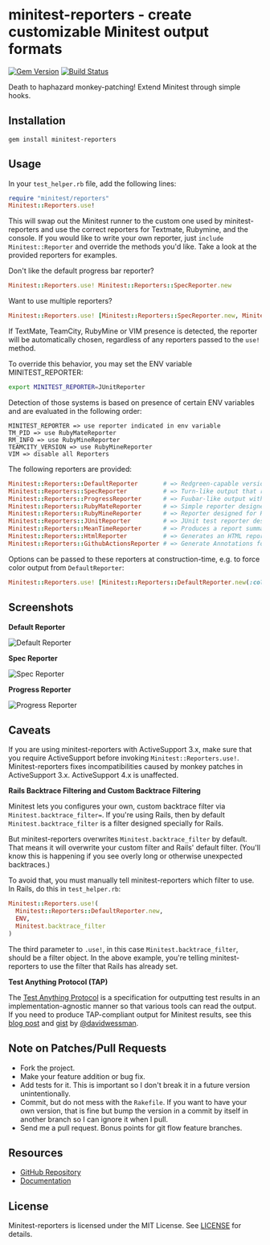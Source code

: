 [gem]: https://rubygems.org/gems/minitest-reporters

# minitest-reporters - create customizable Minitest output formats

[![Gem Version](https://badge.fury.io/rb/minitest-reporters.svg)][gem]
[![Build Status](https://github.com/minitest-reporters/minitest-reporters/actions/workflows/ci.yml/badge.svg?event=push&branch=master)](https://github.com/minitest-reporters/minitest-reporters/actions?query=event%3Apush+branch%3Amaster)

Death to haphazard monkey-patching! Extend Minitest through simple hooks.

## Installation ##

    gem install minitest-reporters

## Usage ##

In your `test_helper.rb` file, add the following lines:

```ruby
require "minitest/reporters"
Minitest::Reporters.use!
```

This will swap out the Minitest runner to the custom one used by minitest-reporters and use the correct reporters for Textmate, Rubymine, and the console. If you would like to write your own reporter, just `include Minitest::Reporter` and override the methods you'd like. Take a look at the provided reporters for examples.

Don't like the default progress bar reporter?

```ruby
Minitest::Reporters.use! Minitest::Reporters::SpecReporter.new
```

Want to use multiple reporters?

```ruby
Minitest::Reporters.use! [Minitest::Reporters::SpecReporter.new, Minitest::Reporters::JUnitReporter.new]
```

If TextMate, TeamCity, RubyMine or VIM presence is detected, the reporter will be automatically chosen,
regardless of any reporters passed to the `use!` method.

To override this behavior, you may set the ENV variable MINITEST_REPORTER:

```sh
export MINITEST_REPORTER=JUnitReporter
```

Detection of those systems is based on presence of certain ENV variables and are evaluated in the following order:

```
MINITEST_REPORTER => use reporter indicated in env variable
TM_PID => use RubyMateReporter
RM_INFO => use RubyMineReporter
TEAMCITY_VERSION => use RubyMineReporter
VIM => disable all Reporters
```

The following reporters are provided:

```ruby
Minitest::Reporters::DefaultReporter       # => Redgreen-capable version of standard Minitest reporter
Minitest::Reporters::SpecReporter          # => Turn-like output that reads like a spec
Minitest::Reporters::ProgressReporter      # => Fuubar-like output with a progress bar
Minitest::Reporters::RubyMateReporter      # => Simple reporter designed for RubyMate
Minitest::Reporters::RubyMineReporter      # => Reporter designed for RubyMine IDE and TeamCity CI server
Minitest::Reporters::JUnitReporter         # => JUnit test reporter designed for JetBrains TeamCity
Minitest::Reporters::MeanTimeReporter      # => Produces a report summary showing the slowest running tests
Minitest::Reporters::HtmlReporter          # => Generates an HTML report of the test results
Minitest::Reporters::GithubActionsReporter # => Generate Annotations for use with Github Actions
```

Options can be passed to these reporters at construction-time, e.g. to force
color output from `DefaultReporter`:

```ruby
Minitest::Reporters.use! [Minitest::Reporters::DefaultReporter.new(:color => true)]
```

## Screenshots ##

**Default Reporter**

![Default Reporter](https://raw.githubusercontent.com/minitest-reporters/minitest-reporters/master/assets/default-reporter.png)

**Spec Reporter**

![Spec Reporter](https://raw.githubusercontent.com/minitest-reporters/minitest-reporters/master/assets/spec-reporter.png)

**Progress Reporter**

![Progress Reporter](https://raw.githubusercontent.com/minitest-reporters/minitest-reporters/master/assets/progress-reporter.png)

## Caveats ##

If you are using minitest-reporters with ActiveSupport 3.x, make sure that you require ActiveSupport before invoking `Minitest::Reporters.use!`. Minitest-reporters fixes incompatibilities caused by monkey patches in ActiveSupport 3.x. ActiveSupport 4.x is unaffected.

**Rails Backtrace Filtering and Custom Backtrace Filtering**

Minitest lets you configures your own, custom backtrace filter via
`Minitest.backtrace_filter=`. If you're using Rails, then by default
`Minitest.backtrace_filter` is a filter designed specially for Rails.

But minitest-reporters overwrites `Minitest.backtrace_filter` by default. That means it
will overwrite your custom filter and Rails' default filter. (You'll know this is
happening if you see overly long or otherwise unexpected backtraces.)

To avoid that, you must manually tell minitest-reporters which filter to use. In Rails,
do this in `test_helper.rb`:
```ruby
Minitest::Reporters.use!(
  Minitest::Reporters::DefaultReporter.new,
  ENV,
  Minitest.backtrace_filter
)
```
The third parameter to `.use!`, in this case `Minitest.backtrace_filter`, should be a
filter object. In the above example, you're telling minitest-reporters to use the filter
that Rails has already set.

**Test Anything Protocol (TAP)**

The [Test Anything Protocol](https://testanything.org) is a specification for outputting test results in an implementation-agnostic manner so that various tools can read the output. If you need to produce TAP-compliant output for Minitest results, see this [blog post](https://dev.to/davidwessman/rails-minitest-results-output-in-tap-format-for-heroku-ci-46d3) and [gist](https://gist.github.com/davidwessman/09a13840a8a80080e3842ac3051714c7) by [@davidwessman](https://github.com/davidwessman).

## Note on Patches/Pull Requests ##

* Fork the project.
* Make your feature addition or bug fix.
* Add tests for it. This is important so I don't break it in a future version unintentionally.
* Commit, but do not mess with the `Rakefile`. If you want to have your own version, that is fine but bump the version in a commit by itself in another branch so I can ignore it when I pull.
* Send me a pull request. Bonus points for git flow feature branches.

## Resources ##

* [GitHub Repository](https://github.com/minitest-reporters/minitest-reporters/)
* [Documentation](https://www.rubydoc.info/github/minitest-reporters/minitest-reporters)

## License ##

Minitest-reporters is licensed under the MIT License. See [LICENSE](LICENSE) for details.
